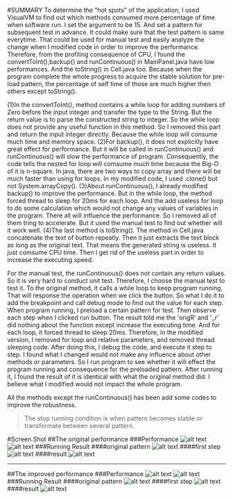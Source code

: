 #SUMMARY
To determine the "hot spots" of the application, I used VisualVM to find out which methods consumed more percentage of time when software run. I set the argument to be 15. And set a pattern for subsequent test in advance. It could make sure that the test pattern is same everytime. That could be used for manual test and easily analyze the change when I modified code in order to improve the performance. Therefore, from the profiling consequence of CPU, I found the convertToInt(),backup() and runContinuous() in MainPanel.java have low performances. And the toString() in Cell.java too. Because when the program complete the whole progress to acquire the stable solution for pre-load pattern, the percentage of self time of those are much higher then others except toString().

(1)In the convertToInt(), method contains a while loop for adding numbers of Zero before the input integer and transfer the type to the String. But the return value is to parse the constructed string to integer. So the while loop does not provide any useful function in this method. So I removed this part and return the input integer directly. Because the while loop will consume much time and memory space. 
(2)For backup(), it does not explicitly have great effect for performance. But it will be called in runContinuous() and runContinuous() will slow the performance of program. Consequently, the code tells the nested for loop will comsume much time because the Big-O of it is n-square. In java, there are two ways to copy array and there will be much faster than using for loops. In my modified code, I used .clone() but not System.arrayCopy(). 
(3)About runContinuous(), I already modified backup() to improve the performance. But in the while loop, the method forced thread to sleep for 20ms for each loop. And the add useless for loop to do some calculation which would not change any values of variables in the program. There all will influence the performance. So I removed all of them tring to accelerate. But it used the manual test to find out whether will it work well.
(4)The last method is toString(). The method in Cell.java concatenate the text of button repeatly. Then it just extracts the text block as long as the original text. That means the generated string is useless. It just comsume CPU time. Then I get rid of the useless part in order to increase the executing speed.

For the manual test, the runContinuous() does not contain any return values. So it is very hard to conduct unit test. Therefore, I choose the manual test to test it. To the original method, it calls a while loop to keep program running. That will response the operation when we click the button. So what I do it to add the breakpoint and call debug mode to find out the value for each step. When program running, I preload a certain pattern for test. Then observe each step when I clicked run button. The result told me the 'origR' and '_r' did nothing about the function except increase the executing time. And for each loop, it forced thread to sleep 20ms. Therefore, in the modified version, I removed for loop and relative parameters, and removed thread sleeping code. After doing this, I debug the code, and execute it step to step. I found what I changed would not make any influence about other methods or parameters. So I run program to see whether it will effect the program running and consequence for the preloaded pattern. After running it, I found the result of it is identical with what the original method did. I believe what I modified would not impact the whole program.

All the methods except the runContinuous() has been add some codes to improve the robustness.
>The stop running condition is when pattern becomes stable or transformate between several pattern.

#Screen Shot
##The original performance
###Performance
![alt text](https://github.com/ruinan/SlowLifeGUI/blob/master/screenshot/BEFORE_MODIFED.png)
![alt text](https://github.com/ruinan/SlowLifeGUI/blob/master/screenshot/BEFORE_MODIFIED2.png)
###Running Result
####original pattern
![alt text](https://github.com/ruinan/SlowLifeGUI/blob/master/screenshot/BEFORE_UPLOAD.png)
####first step
![alt text](https://github.com/ruinan/SlowLifeGUI/blob/master/screenshot/BEFORE_FIRSTSTEP.png)
####result
![alt text](https://github.com/ruinan/SlowLifeGUI/blob/master/screenshot/BEFORE_RESULT.png)
___
##The improved performance 
###Performance
![alt text](https://github.com/ruinan/SlowLifeGUI/blob/master/screenshot/AFTER_MODIFIED.png)
![alt text](https://github.com/ruinan/SlowLifeGUI/blob/master/screenshot/AFTER_MODIFIED2.png)
###Running Result
####original pattern
![alt text](https://github.com/ruinan/SlowLifeGUI/blob/master/screenshot/MODIFIED_UPLOAD.png)
####first step
![alt text](https://github.com/ruinan/SlowLifeGUI/blob/master/screenshot/MODIFIED_FIRSTSTEP.png)
####result
![alt text](https://github.com/ruinan/SlowLifeGUI/blob/master/screenshot/MODIFIED_RESULT.png)

